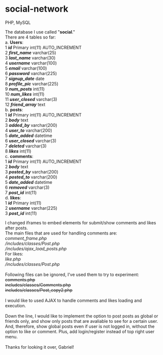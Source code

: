 # social-network
PHP, MySQL

The database I use called "**social**."<br/>
There are 4 tables so far:<br/>
a. **Users**:<br/>
	1	***id***  Primary	int(11)	AUTO_INCREMENT<br/>
	2	***first_name***	varchar(25)	<br/>
        3       ***last_name*** varchar(30)<br/>
	4	***username***	varchar(100)<br/>
	5	***email***	varchar(100)<br/>
	6	***password***	varchar(225)<br/>
	7	***signup_date***	date<br/>
	8	***profile_pic***	varchar(225)<br/>
	9	***num_posts***	int(11)<br/>
	10	***num_likes***	int(11)	<br/>
	11	***user_closed***	varchar(3)<br/>
	12	***friend_array***	text<br/>
b. **posts**:<br/>
        1	***id***  Primary	int(11)	AUTO_INCREMENT	<br/>
	2	***body***	text<br/>
	3	***added_by***	varchar(200)	<br/>
	4	***user_to*** varchar(200)<br/>
	5	***date_added***	datetime<br/>
	6	***user_closed***	varchar(3)	<br/>
	7	***deleted***	varchar(3)	<br/>
	8	***likes***	int(11)	<br/>
c. **comments**:<br/>
        1	***id*** Primary int(11)	AUTO_INCREMENT<br/>
	2	***body***	text<br/>
	3	***posted_by***	varchar(200)<br/>
	4	***posted_to***	varchar(200)<br/>
	5	***date_added***	datetime<br/>
	6	***removed***	varchar(3)<br/>
	7	***post_id***	int(11)<br/>
d. **likes**:<br/>
        1	***id*** Primary	int(11)<br/>
	2	***username***	varchar(225)<br/>
	3	***post_id***	int(11)<br/>

I changed iframes to embed elements for submit/show comments and likes after posts.<br/>
The main files that are used for handling comments are:<br/>
  *comment_frame.php  <br/>
  /includes/classes/Post.php<br/>
  /includes/ajax_load_posts.php<br/>*
For likes:<br/>
  *like.php<br/>
  /includes/classes/Post.php<br/>
  <br/>*
Following files can be ignored, I've used them to try to experiment:<br/>
  ~~comments.php<br/>
  includes/classes/Comments.php<br/>
  includes/classes/Post_copy2.php<br/>~~
  <br/>
I would like to used AJAX to handle comments and likes loading and execution.<br/>
<br/>
Down the line, I would like to implement the option to post posts as global or friends only, and show only posts that are avaliable to see for a certain user.<br/>
And, therefore, show global posts even if user is not logged in, without the option to like or comment. Plus, add login/register instead of top right user menu.<br/>
<br/>
Thanks for looking it over, Gabriel!<br/>
